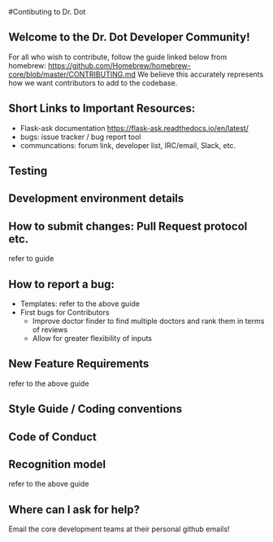 #Contibuting to Dr. Dot

## Welcome to the Dr. Dot Developer Community!

For all who wish to contribute, follow the guide linked below from homebrew:
https://github.com/Homebrew/homebrew-core/blob/master/CONTRIBUTING.md
We believe this accurately represents how we want contributors to add to the codebase.

## Short Links to Important Resources:
* Flask-ask documentation https://flask-ask.readthedocs.io/en/latest/
* bugs: issue tracker / bug report tool
* communcations: forum link, developer list, IRC/email, Slack, etc.
## Testing
## Development environment details

## How to submit changes: Pull Request protocol etc. 
refer to guide

## How to report a bug: 
* Templates: 
  refer to the above guide
* First bugs for Contributors
  * Improve doctor finder to find multiple doctors and rank them in terms of reviews
  * Allow for greater flexibility of inputs
    
## New Feature Requirements
refer to the above guide

## Style Guide / Coding conventions 

## Code of Conduct

## Recognition model
refer to the above guide

## Where can I ask for help?
Email the core development teams at their personal github emails!
